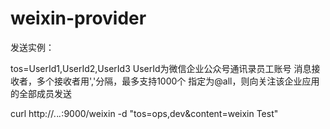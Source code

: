 # weixin-provider

发送实例：

tos=UserId1,UserId2,UserId3
	UserId为微信企业公众号通讯录员工账号
	消息接收者，多个接收者用','分隔，最多支持1000个
	指定为@all，则向关注该企业应用的全部成员发送

curl http://*.*.*.*:9000/weixin -d "tos=ops,dev&content=weixin Test"